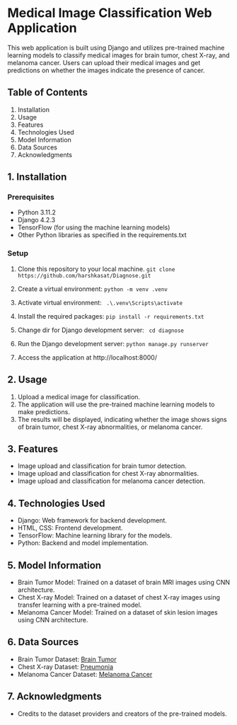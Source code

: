 
# Medical Image Classification Web Application

This web application is built using Django and utilizes pre-trained machine learning models to classify medical images for brain tumor, chest X-ray, and melanoma cancer. Users can upload their medical images and get predictions on whether the images indicate the presence of cancer.

## Table of Contents
1. Installation
2. Usage
3. Features
4. Technologies Used
5. Model Information
6. Data Sources
7. Acknowledgments


## 1. Installation
### Prerequisites
- Python  3.11.2
- Django 4.2.3
- TensorFlow (for using the machine learning models)
- Other Python libraries as specified in the requirements.txt

### Setup
1. Clone this repository to your local machine. ```git clone https://github.com/harshkasat/Diagnose.git```
2. Create a virtual environment: ```python -m venv .venv```
3. Activate virtual environment: ``` .\.venv\Scripts\activate```
4. Install the required packages: ```pip install -r requirements.txt ```
5. Change dir for  Django development server: ``` cd diagnose```
6. Run the Django development server: ``` python manage.py runserver ```

5. Access the application at http://localhost:8000/

## 2. Usage
1. Upload a medical image for classification.
2. The application will use the pre-trained machine learning models to make predictions.
3. The results will be displayed, indicating whether the image shows signs of brain tumor, chest X-ray abnormalities, or melanoma cancer.

## 3. Features
- Image upload and classification for brain tumor detection.
- Image upload and classification for chest X-ray abnormalities.
- Image upload and classification for melanoma cancer detection.

## 4. Technologies Used
- Django: Web framework for backend development.
- HTML, CSS: Frontend development.
- TensorFlow: Machine learning library for the models.
- Python: Backend and model implementation.

## 5. Model Information
- Brain Tumor Model: Trained on a dataset of brain MRI images using CNN architecture.
- Chest X-ray Model: Trained on a dataset of chest X-ray images using transfer learning with a pre-trained model.
- Melanoma Cancer Model: Trained on a dataset of skin lesion images using CNN architecture.

## 6. Data Sources
- Brain Tumor Dataset: [Brain Tumor](https://www.kaggle.com/datasets/navoneel/brain-mri-images-for-brain-tumor-detection)
- Chest X-ray Dataset: [Pneumonia](https://www.kaggle.com/datasets/paultimothymooney/chest-xray-pneumonia)
- Melanoma Cancer Dataset: [Melanoma Cancer](https://www.kaggle.com/datasets/hasnainjaved/melanoma-skin-cancer-dataset-of-10000-images)

## 7. Acknowledgments
- Credits to the dataset providers and creators of the pre-trained models.




